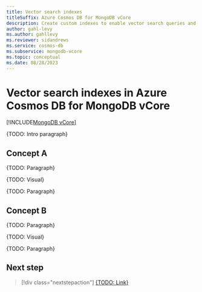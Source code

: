 ```yaml
---
title: Vector search indexes
titleSuffix: Azure Cosmos DB for MongoDB vCore
description: Create custom indexes to enable vector search queries and vector data storage using Azure Cosmos DB for MongoDB vCore.
author: gahl-levy
ms.author: gahllevy
ms.reviewer: sidandrews
ms.service: cosmos-db
ms.subservice: mongodb-vcore
ms.topic: conceptual
ms.date: 08/28/2023
---
```


# Vector search indexes in Azure Cosmos DB for MongoDB vCore

[!INCLUDE[MongoDB vCore](../../includes/appliesto-mongodb-vcore.md)]

{TODO: Intro paragraph}

## Concept A

{TODO: Paragraph}

{TODO: Visual}

{TODO: Paragraph}

## Concept B

{TODO: Paragraph}

{TODO: Visual}

{TODO: Paragraph}

## Next step

> [!div class="nextstepaction"]
> [{TODO: Link}](about:blank)
